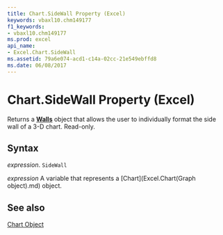 ```yaml
---
title: Chart.SideWall Property (Excel)
keywords: vbaxl10.chm149177
f1_keywords:
- vbaxl10.chm149177
ms.prod: excel
api_name:
- Excel.Chart.SideWall
ms.assetid: 79a6e074-acd1-c14a-02cc-21e549ebffd8
ms.date: 06/08/2017
---
```



# Chart.SideWall Property (Excel)

Returns a  **[Walls](Excel.Walls(object).md)** object that allows the user to individually format the side wall of a 3-D chart. Read-only.


## Syntax

 _expression_. `SideWall`

 _expression_ A variable that represents a [Chart](Excel.Chart(Graph object).md) object.


## See also


[Chart Object](Excel.Chart(object).md)

